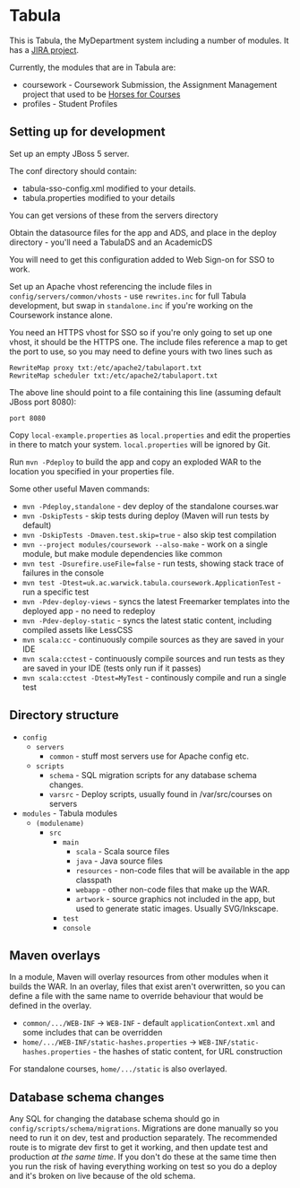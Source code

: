 Tabula
==========

This is Tabula, the MyDepartment system including a number of modules. It has a [JIRA project](https://bugs.elab.warwick.ac.uk/browse/TAB).

Currently, the modules that are in Tabula are:

- coursework - Coursework Submission, the Assignment Management project that used to be [Horses for Courses](https://bugs.elab.warwick.ac.uk/browse/HFC)
- profiles - Student Profiles

Setting up for development
----------

Set up an empty JBoss 5 server.

The conf directory should contain:

- tabula-sso-config.xml modified to your details.
- tabula.properties modified to your details

You can get versions of these from the servers directory

Obtain the datasource files for the app and ADS, and place in the deploy directory - you'll need a TabulaDS and an AcademicDS

You will need to get this configuration added to Web Sign-on for SSO to work.

Set up an Apache vhost referencing the include files in `config/servers/common/vhosts` - 
use `rewrites.inc` for full Tabula development, but swap in `standalone.inc` if you're working 
on the Coursework instance alone.

You need an HTTPS vhost for SSO so if you're only going to set up one vhost,
it should be the HTTPS one. The include files reference a map to get the port to use,
so you may need to define yours with two lines such as

    RewriteMap proxy txt:/etc/apache2/tabulaport.txt
    RewriteMap scheduler txt:/etc/apache2/tabulaport.txt

The above line should point to a file containing this line (assuming default JBoss port 8080):

    port 8080

Copy `local-example.properties` as `local.properties` and edit the properties in there
to match your system. `local.properties` will be ignored by Git.

Run `mvn -Pdeploy` to build the app and copy an exploded WAR to the
location you specified in your properties file.

Some other useful Maven commands:

- `mvn -Pdeploy,standalone` - dev deploy of the standalone courses.war
- `mvn -DskipTests` - skip tests during deploy (Maven will run tests by default)
- `mvn -DskipTests -Dmaven.test.skip=true` - also skip test compilation
- `mvn --project modules/coursework --also-make` - work on a single module, but make module dependencies like common
- `mvn test -Dsurefire.useFile=false` - run tests, showing stack trace of failures in the console
- `mvn test -Dtest=uk.ac.warwick.tabula.coursework.ApplicationTest` - run a specific test
- `mvn -Pdev-deploy-views` - syncs the latest Freemarker templates into the deployed app - no need to redeploy
- `mvn -Pdev-deploy-static` - syncs the latest static content, including compiled assets like LessCSS
- `mvn scala:cc` - continuously compile sources as they are saved in your IDE
- `mvn scala:cctest` - continuously compile sources and run tests as they are saved in your IDE (tests only run if it passes)
- `mvn scala:cctest -Dtest=MyTest` - continously compile and run a single test

Directory structure
----------

- `config`
	- `servers`
    	- `common` - stuff most servers use for Apache config etc.
    - `scripts`
    	- `schema` - SQL migration scripts for any database schema changes.
    	- `varsrc` - Deploy scripts, usually found in /var/src/courses on servers
- `modules` - Tabula modules
	- `(modulename)`
		- `src`
    		- `main` 
        		- `scala` - Scala source files
        		- `java` - Java source files
        		- `resources` - non-code files that will be available in the app classpath
        		- `webapp` - other non-code files that make up the WAR.
        		- `artwork` - source graphics not included in the app, but used to generate static images. Usually SVG/Inkscape.
    		- `test`
    		- `console`
    		
Maven overlays
---------

In a module, Maven will overlay resources from other modules when it builds the WAR. In an overlay, 
files that exist aren't overwritten, so you can define a file with the same name to override behaviour 
that would be defined in the overlay.

- `common/.../WEB-INF` -> `WEB-INF` - default `applicationContext.xml` and some includes that can be overridden
- `home/.../WEB-INF/static-hashes.properties` -> `WEB-INF/static-hashes.properties` - the hashes of static content, for URL construction

For standalone courses, `home/.../static` is also overlayed. 

Database schema changes
---------

Any SQL for changing the database schema should go in `config/scripts/schema/migrations`. Migrations are done
manually so you need to run it on dev, test and production separately. The recommended route is to
migrate dev first to get it working, and then update test and production _at the same time_. If you
don't do these at the same time then you run the risk of having everything working on test so you do
a deploy and it's broken on live because of the old schema.
